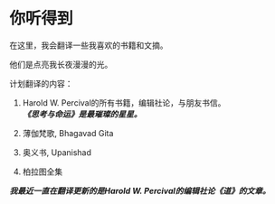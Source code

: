 # 你听得到

在这里，我会翻译一些我喜欢的书籍和文摘。

他们是点亮我长夜漫漫的光。

计划翻译的内容：

1. Harold W. Percival的所有书籍，编辑社论，与朋友书信。<br/>
***《思考与命运》是最璀璨的星星。***

2. 薄伽梵歌, Bhagavad Gita

3. 奥义书, Upanishad

4. 柏拉图全集





***_我最近一直在翻译更新的是Harold W. Percival的编辑社论《道》的文章。_***


